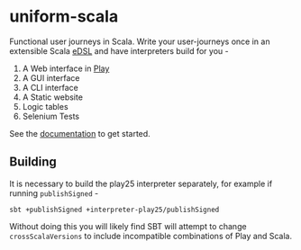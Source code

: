 # uniform-scala

Functional user journeys in Scala. Write your user-journeys once in an
extensible Scala
[eDSL](https://en.wikipedia.org/wiki/Domain-specific_language#Usage_patterns)
and have interpreters build for you -

1. A Web interface in [Play](https://www.playframework.com/)
2. A GUI interface
3. A CLI interface
4. A Static website
5. Logic tables 
6. Selenium Tests

See the [documentation](https://ltbs.github.io/uniform-scala/) to get started.

## Building 

It is necessary to build the play25 interpreter separately, for example if running 
`publishSigned` - 

```
sbt +publishSigned +interpreter-play25/publishSigned
```

Without doing this you will likely find SBT will attempt to change `crossScalaVersions` to 
include incompatible combinations of Play and Scala.
